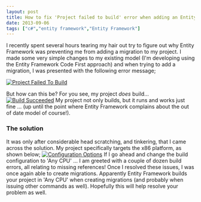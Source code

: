 ```yaml
---
layout: post
title: How to fix 'Project failed to build' error when adding an Entity Framework migration (add-migration)
date: 2013-09-06
tags: ["c#","entity framework","Entity Framework"]
---
```


I recently spent several hours tearing my hair out try to figure out why Entity Framework was preventing me from adding a migration to my project. I made some very simple changes to my existing model (I'm developing using the Entity Framework Code First approach) and when trying to add a migration, I was presented with the following error message;

[![Project Failed To Build](https://developerhandbook.com/wp-content/uploads/2013/08/projectfailedtobuild1.png)](projectfailedtobuild1.png)

But how can this be?  For you see, my project _does_ build... [![Build Succeeded](https://developerhandbook.com/wp-content/uploads/2013/08/buildsucceeded1.png)](buildsucceeded1.png) My project not only builds, but it runs and works just fine ... (up until the point where Entity Framework complains about the out of date model of course!).

### The solution

It was only after considerable head scratching, and tinkering, that I came across the solution.  My project specifically targets the x86  platform, as shown below; [![Configuration Options](https://developerhandbook.com/wp-content/uploads/2013/08/configurationoptions1.png)](configurationoptions1.png) If I go ahead and change the build configuration to 'Any CPU' ... I am greeted with a couple of dozen build errors, all relating to missing references! Once I resolved these issues, I was once again able to create migrations. Apparently Entity Framework builds your project in 'Any CPU' when creating migrations (and probably when issuing other commands as well). Hopefully this will help resolve your problem as well.